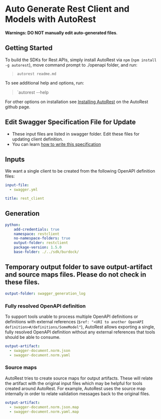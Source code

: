 # Auto Generate Rest Client and Models with AutoRest


**Warnings: DO NOT manually edit auto-generated files**.

## Getting Started

To build the SDKs for Rest APIs, simply install AutoRest via `npm` (`npm install -g autorest`), move command prompt to ./openapi folder, and run:
> `autorest readme.md`

To see additional help and options, run:
> `autorest --help

For other options on installation see [Installing AutoRest](https://aka.ms/autorest/install) on the AutoRest github page.

## Edit Swagger Specification File for Update
- These input files are listed in swagger folder. Edit these files for updating client definition.
- You can learn [how to write this specification](https://github.com/Azure/autorest/blob/master/docs/developer/guide/defining-clients-swagger.md)

## Inputs
We want a single client to be created from the following OpenAPI definition files:

``` yaml
input-file:
  - swagger.yml
```
```yaml
title: rest_client
```

## Generation
```yaml
python:
    add-credentials: true
    namespace: restclient
    no-namespace-folders: true
    output-folder: restclient
    package-version: 1.5.0
    base-folder: ./../sdk/burdock/
```

## Temporary output folder to save output-artifact and source maps files. Please do not check in these files.

``` yaml
output-folder: swagger_generation_log
```



### Fully resolved OpenAPI definition

To support tools unable to process multiple OpenAPI definitions or definitions with external references (`$ref: "<URI to another OpenAPI definition>#/definitions/SomeModel"`), AutoRest allows exporting a single, fully resolved OpenAPI definition without any external references that tools should be able to consume.

``` yaml
output-artifact:
  - swagger-document.norm.json
  - swagger-document.norm.yaml
```

### Source maps

AutoRest tries to create source maps for output artifacts. These will relate the artifact with the original input files which may be helpful for tools created around AutoRest.
For example, AutoRest uses the source map internally in order to relate validation messages back to the original files.

``` yaml
output-artifact:
  - swagger-document.norm.json.map
  - swagger-document.norm.yaml.map
```

